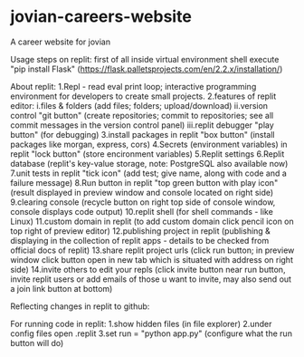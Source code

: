 # jovian-careers-website
A career website for jovian

Usage steps on replit:
first of all inside virtual environment shell execute "pip install Flask" (https://flask.palletsprojects.com/en/2.2.x/installation/)

About replit:
1.Repl - read eval print loop; interactive programming environment for developers to create small projects.
2.features of replit editor:
  i.files & folders (add files; folders;  upload/download)
  ii.version control "git button" (create repositories; commit to repositories; see all commit messages in the version control panel)
  iii.replit debugger "play button" (for debugging)
3.install packages in replit "box button" (install packages like morgan, express, cors)
4.Secrets (environment variables) in replit "lock button" (store encironment variables)
5.Replit settings
6.Replit database (replit's key-value storage, note: PostgreSQL also available now)
7.unit tests in replit "tick icon" (add test; give name, along with code and a failure message)
8.Run button in replit "top green button with play icon" (result displayed in preview window and console located on right side)
9.clearing console (recycle button on right top side of console window, console displays code output)
10.replit shell (for shell commands - like Linux)
11.custom domain in replit (to add custom domain click pencil icon on top right of preview editor)
12.publishing project in replit (publishing & displaying in the collection of replit apps - details to be checked from official docs of replit)
13.share replit project urls (click run button; in preview window click button open in new tab which is situated with address on right side)
14.invite others to edit your repls (click invite button near run button, invite replit users or add emails of those u want to invite, may also send out a join link button at bottom)

Reflecting changes in replit to github:


For running code in replit:
1.show hidden files (in file explorer)
2.under config files open .replit 
3.set run = "python app.py" (configure what the run button will do)

